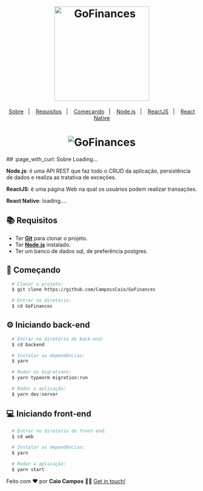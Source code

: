 
<h1 align="center">
    <img alt="GoFinances" src="https://res.cloudinary.com/dgugs5dpz/image/upload/v1594342618/logo_gofinaces.png" width="250px" />
</h1>

<p align="center">
  <a href="#page_with_curl-sobre">Sobre</a>&nbsp;&nbsp;&nbsp;|&nbsp;&nbsp;&nbsp;
  <a href="#books-requisitos">Requisitos</a>&nbsp;&nbsp;&nbsp;|&nbsp;&nbsp;&nbsp;
  <a href="#rocket-começando">Começando</a>&nbsp;&nbsp;&nbsp;|&nbsp;&nbsp;&nbsp;
  <a href="#gear-iniciando-back-end">Node.js</a>&nbsp;&nbsp;&nbsp;|&nbsp;&nbsp;&nbsp;
  <a href="#computer-iniciando-front-end">ReactJS</a>&nbsp;&nbsp;&nbsp;|&nbsp;&nbsp;&nbsp;
  <a href="#iphone-iniciando-mobile">React Native</a>
</p>

<h1 align="center">
    <img alt="GoFinances" src="https://res.cloudinary.com/dgugs5dpz/image/upload/v1594342658/gofinaces.gif" widht="100px"/>
</h1>
## :page_with_curl: Sobre
Loading...

**Node.js**: é uma API REST que faz todo o CRUD da aplicação, persistência de dados e realiza as tratativa de exceções.

**ReactJS**: é uma página Web na qual os usuários podem realizar transações.

**React Native**: loading....

## :books: Requisitos
- Ter [**Git**](https://git-scm.com/) para clonar o projeto.
- Ter [**Node.js**](https://nodejs.org/en/) instalado.
- Ter um banco de dados sql, de preferência postgres.
## :rocket: Começando
``` bash
  # Clonar o projeto:
  $ git clone https://github.com/CampossCaio/GoFinances

  # Entrar no diretório:
  $ cd GoFinances
```

## :gear: Iniciando back-end
```bash
  # Entrar no diretório do back-end:
  $ cd backend

  # Instalar as dependências:
  $ yarn

  # Rodar as migrations:
  $ yarn typeorm migration:run

  # Rodar a aplicação:
  $ yarn dev:server
```

## :computer: Iniciando front-end
```bash
  # Entrar no diretório do front-end:
  $ cd web

  # Instalar as dependências:
  $ yarn

  # Rodar a aplicação:
  $ yarn start
```


Feito com ❤️ por **Caio Campos** 👋🏻 [Get in touch!](https://github.com/CampossCaio)


